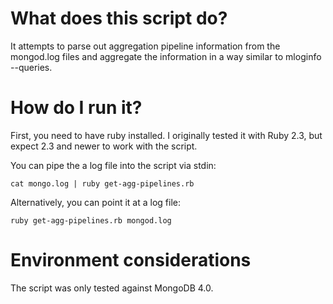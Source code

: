 # What does this script do?

It attempts to parse out aggregation pipeline information from the mongod.log files and aggregate the information in a way similar to mloginfo --queries.

# How do I run it?

First, you need to have ruby installed. I originally tested it with Ruby 2.3, but expect 2.3 and newer to work with the script.

You can pipe the a log file into the script via stdin:

`cat mongo.log | ruby get-agg-pipelines.rb`

Alternatively, you can point it at a log file:

`ruby get-agg-pipelines.rb mongod.log`

# Environment considerations

The script was only tested against MongoDB 4.0.
